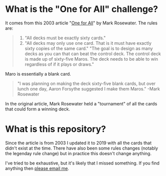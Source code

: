# What is the "One for All" challenge?

It comes from this 2003 article "[One for All](https://magic.wizards.com/en/articles/archive/making-magic/one-all-2003-10-13)" by Mark Rosewater. The rules are:

> 1. "All decks must be exactly sixty cards."
> 2. "All decks may only use one card. That is it must have exactly sixty copies of the same card."
> "The goal is to design as many decks as you can that can beat the control deck. The control deck is made up of sixty-five Maros. The deck needs to be able to win regardless of if it plays or draws."

Maro is essentially a blank card.

> "I was planning on making the deck sixty-five blank cards, but over lunch one day, Aaron Forsythe suggested I make them Maros." -Mark Rosewater

In the original article, Mark Rosewater held a "tournament" of all the cards that could form a winning deck.

# What is this repository?

Since the article is from 2003 I updated it to 2019 with all the cards that didn't exist at the time. There have also been some rules changes (notably the legenday rule change) but in practice this doesn't change anything.

I've tried to be exhaustive, but it's likely that I missed something. If you find anything then [please email me](https://mikepawliuk.ca/contact-me/).

